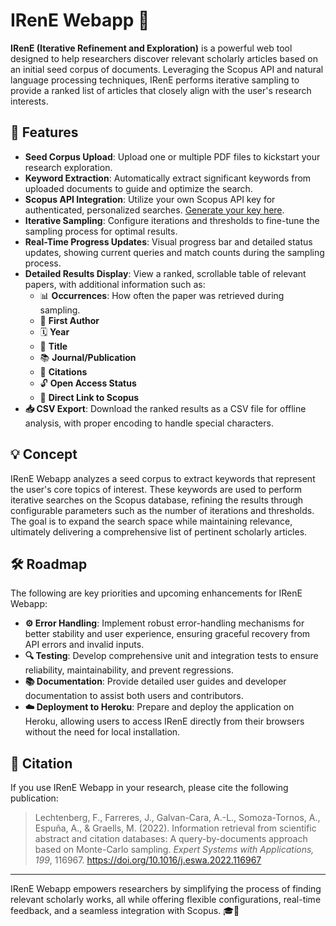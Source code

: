 # IRenE Webapp 🚀

**IRenE (Iterative Refinement and Exploration)** is a powerful web tool designed to help researchers discover relevant scholarly articles based on an initial seed corpus of documents. Leveraging the Scopus API and natural language processing techniques, IRenE performs iterative sampling to provide a ranked list of articles that closely align with the user's research interests.

## 🌟 Features

- **Seed Corpus Upload**: Upload one or multiple PDF files to kickstart your research exploration.
- **Keyword Extraction**: Automatically extract significant keywords from uploaded documents to guide and optimize the search.
- **Scopus API Integration**: Utilize your own Scopus API key for authenticated, personalized searches. [Generate your key here](https://dev.elsevier.com/).
- **Iterative Sampling**: Configure iterations and thresholds to fine-tune the sampling process for optimal results.
- **Real-Time Progress Updates**: Visual progress bar and detailed status updates, showing current queries and match counts during the sampling process.
- **Detailed Results Display**: View a ranked, scrollable table of relevant papers, with additional information such as:
  - 📊 **Occurrences**: How often the paper was retrieved during sampling.
  - 👤 **First Author**
  - 🗓️ **Year**
  - 📝 **Title**
  - 📚 **Journal/Publication**
  - 🔢 **Citations**
  - 🔓 **Open Access Status**
  - 🔗 **Direct Link to Scopus**
- **📥 CSV Export**: Download the ranked results as a CSV file for offline analysis, with proper encoding to handle special characters.

## 💡 Concept

IRenE Webapp analyzes a seed corpus to extract keywords that represent the user's core topics of interest. These keywords are used to perform iterative searches on the Scopus database, refining the results through configurable parameters such as the number of iterations and thresholds. The goal is to expand the search space while maintaining relevance, ultimately delivering a comprehensive list of pertinent scholarly articles.

## 🛠️ Roadmap

The following are key priorities and upcoming enhancements for IRenE Webapp:

- **⚙️ Error Handling**: Implement robust error-handling mechanisms for better stability and user experience, ensuring graceful recovery from API errors and invalid inputs.
- **🔍 Testing**: Develop comprehensive unit and integration tests to ensure reliability, maintainability, and prevent regressions.
- **📚 Documentation**: Provide detailed user guides and developer documentation to assist both users and contributors.
- **☁️ Deployment to Heroku**: Prepare and deploy the application on Heroku, allowing users to access IRenE directly from their browsers without the need for local installation.

## 📜 Citation

If you use IRenE Webapp in your research, please cite the following publication:

> Lechtenberg, F., Farreres, J., Galvan-Cara, A.-L., Somoza-Tornos, A., Espuña, A., & Graells, M. (2022). Information retrieval from scientific abstract and citation databases: A query-by-documents approach based on Monte-Carlo sampling. *Expert Systems with Applications, 199*, 116967. https://doi.org/10.1016/j.eswa.2022.116967

---

IRenE Webapp empowers researchers by simplifying the process of finding relevant scholarly works, all while offering flexible configurations, real-time feedback, and a seamless integration with Scopus. 🎓🔬
